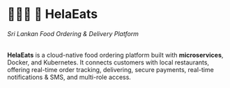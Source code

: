 # 🍔🧋🌮 🚚 HelaEats

###### Sri Lankan Food Ordering & Delivery Platform

**HelaEats** is a cloud-native food ordering platform built with **microservices**, Docker, and Kubernetes. It connects customers with local restaurants, offering real-time order tracking, delivering, secure payments, real-time notifications & SMS, and multi-role access.



